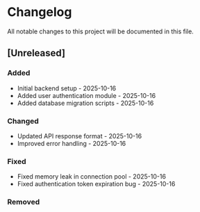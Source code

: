 # Changelog

All notable changes to this project will be documented in this file.

## [Unreleased]

### Added
- Initial backend setup - 2025-10-16
- Added user authentication module - 2025-10-16
- Added database migration scripts - 2025-10-16

### Changed
- Updated API response format - 2025-10-16
- Improved error handling - 2025-10-16

### Fixed
- Fixed memory leak in connection pool - 2025-10-16
- Fixed authentication token expiration bug - 2025-10-16

### Removed
